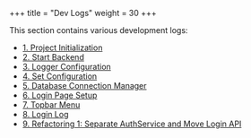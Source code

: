 +++
title = "Dev Logs"
weight = 30
+++

This section contains various development logs:

- [1. Project Initialization](/multi-crypto-trading-tool/dev-logs/initializeProject/)
- [2. Start Backend](/multi-crypto-trading-tool/dev-logs/startBackend/)
- [3. Logger Configuration](/multi-crypto-trading-tool/dev-logs/loggerConfig/)
- [4. Set Configuration](/multi-crypto-trading-tool/dev-logs/setConfig/)
- [5. Database Connection Manager](/multi-crypto-trading-tool/dev-logs/databaseConnMng/)
- [6. Login Page Setup](/multi-crypto-trading-tool/dev-logs/login/)
- [7. Topbar Menu](/multi-crypto-trading-tool/dev-logs/topBarMenu/)
- [8. Login Log](/multi-crypto-trading-tool/dev-logs/loginlog/)
- [9. Refactoring 1: Separate AuthService and Move Login API](/multi-crypto-trading-tool/dev-logs/refactor1/)

